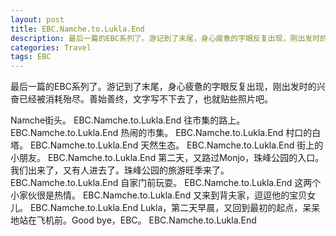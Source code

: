 ```yaml
---
layout: post
title: EBC.Namche.to.Lukla.End
description: 最后一篇的EBC系列了。游记到了末尾，身心疲惫的字眼反复出现，刚出发时的兴奋已经被消耗殆尽。善始善终，文字写不下去了，也就贴些照片吧。
categories: Travel
tags: EBC
---
```


最后一篇的EBC系列了。游记到了末尾，身心疲惫的字眼反复出现，刚出发时的兴奋已经被消耗殆尽。善始善终，文字写不下去了，也就贴些照片吧。

Namche街头。
EBC.Namche.to.Lukla.End
往市集的路上。
EBC.Namche.to.Lukla.End
热闹的市集。
EBC.Namche.to.Lukla.End
村口的白塔。
EBC.Namche.to.Lukla.End
天然生态。
EBC.Namche.to.Lukla.End
街上的小朋友。
EBC.Namche.to.Lukla.End
第二天，又路过Monjo，珠峰公园的入口。我们出来了，又有人进去了。珠峰公园的旅游旺季来了。
EBC.Namche.to.Lukla.End
自家门前玩耍。
EBC.Namche.to.Lukla.End
这两个小家伙很是热情。
EBC.Namche.to.Lukla.End
又来到背夫家，逗逗他的宝贝女儿。
EBC.Namche.to.Lukla.End
Lukla，第二天早晨，又回到最初的起点，呆呆地站在飞机前。Good bye，EBC。
EBC.Namche.to.Lukla.End
 
